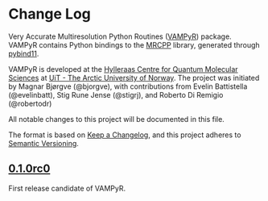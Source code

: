 # Change Log

Very Accurate Multiresolution Python Routines ([VAMPyR]) package.
VAMPyR contains Python bindings to the [MRCPP] library, generated
through [pybind11].

VAMPyR is developed at the [Hylleraas Centre for Quantum Molecular Sciences] at
[UiT - The Arctic University of Norway].
The project was initiated by Magnar Bjørgve (@bjorgve), with contributions from
Evelin Battistella (@evelinbatt), Stig Rune Jense (@stigrj), and Roberto Di
Remigio (@robertodr)

All notable changes to this project will be documented in this file.

The format is based on [Keep a Changelog], and this project adheres to [Semantic Versioning].

## [0.1.0rc0]

First release candidate of VAMPyR.

[Unreleased]: https://github.com/MRChemSoft/vampyr

[0.1.0rc0]: https://github.com/MRChemSoft/vampyr/releases/tag/v0.1.0rc0

[Keep a Changelog]: https://keepachangelog.com/en/1.0.0/
[Semantic Versioning]: https://semver.org/spec/v2.0.0.html

[VAMPyR]: https://github.com/MRChemSoft/vampyr
[MRCPP]: https://mrcpp.readthedocs.io
[pybind11]: https://pybind11.readthedocs.io
[Hylleraas Centre for Quantum Molecular Sciences]: https://www.mn.uio.no/hylleraas/english/
[UiT - The Arctic University of Norway]: http://en.uit.no/
